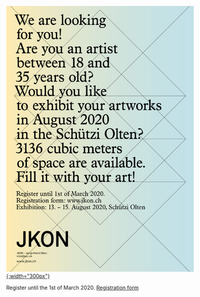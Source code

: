 [![Call for Artists](images/calls/JKON_CallForProjects_2020_en.jpg){:width="300px"}](/call-for-artists.en.html)

Register until the 1st of March 2020. [Registration form](/call-for-artists.en.html)
